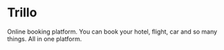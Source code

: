 # Trillo
Online booking platform. You can book your hotel, flight, car and so many things. All in one platform.
